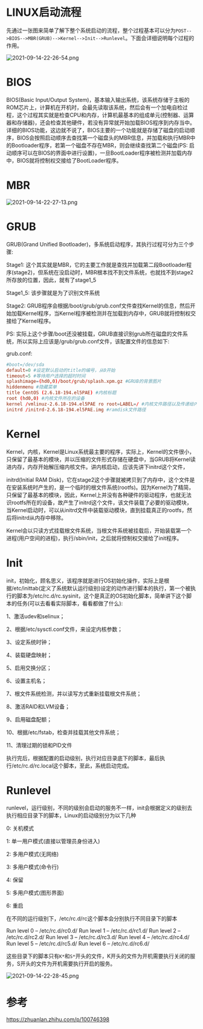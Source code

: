 
# LINUX启动流程

先通过一张图来简单了解下整个系统启动的流程，整个过程基本可以分为`POST-->BIOS-->MBR(GRUB)-->Kernel-->Init-->Runlevel`。下面会详细说明每个过程的作用。

![2021-09-14-22-26-54.png](./images/2021-09-14-22-26-54.png)

# BIOS

BIOS(Basic Input/Output System)，基本输入输出系统，该系统存储于主板的ROM芯片上，计算机在开机时，会最先读取该系统，然后会有一个加电自检过程，这个过程其实就是检查CPU和内存，计算机最基本的组成单元(控制器、运算器和存储器)，还会检查其他硬件，若没有异常就开始加载BIOS程序到内存当中。详细的BIOS功能，这边就不说了，BIOS主要的一个功能就是存储了磁盘的启动顺序，BIOS会按照启动顺序去查找第一个磁盘头的MBR信息，并加载和执行MBR中的Bootloader程序，若第一个磁盘不存在MBR，则会继续查找第二个磁盘(PS: 启动顺序可以在BIOS的界面中进行设置)，一旦BootLoader程序被检测并加载内存中，BIOS就将控制权交接给了BootLoader程序。

# MBR

![2021-09-14-22-27-13.png](./images/2021-09-14-22-27-13.png)

# GRUB

GRUB(Grand Unified Bootloader)，多系统启动程序，其执行过程可分为三个步骤: 

Stage1: 这个其实就是MBR，它的主要工作就是查找并加载第二段Bootloader程序(stage2)，但系统在没启动时，MBR根本找不到文件系统，也就找不到stage2所存放的位置，因此，就有了stage1_5

Stage1_5: 该步骤就是为了识别文件系统

Stage2: GRUB程序会根据/boot/grub/grub.conf文件查找Kernel的信息，然后开始加载Kernel程序，当Kernel程序被检测并在加载到内存中，GRUB就将控制权交接给了Kernel程序。

PS: 实际上这个步骤/boot还没被挂载，GRUB直接识别grub所在磁盘的文件系统，所以实际上应该是/grub/grub.conf文件，该配置文件的信息如下: 

grub.conf: 

```conf
#boot=/dev/sda
default=0 #设定默认启动的title的编号，从0开始
timeout=5 #等待用户选择的超时时间
splashimage=(hd0,0)/boot/grub/splash.xpm.gz #GRUB的背景图片
hiddenmenu #隐藏菜单
title CentOS (2.6.18-194.el5PAE) #内核标题
root (hd0,0) #内核文件所在的设备
kernel /vmlinuz-2.6.18-194.el5PAE ro root=LABEL=/ #内核文件路径以及传递给内核的参数
initrd /initrd-2.6.18-194.el5PAE.img #ramdisk文件路径
```

# Kernel

Kernel，内核，Kernel是Linux系统最主要的程序，实际上，Kernel的文件很小，只保留了最基本的模块，并以压缩的文件形式存储在硬盘中，当GRUB将Kernel读进内存，内存开始解压缩内核文件。讲内核启动，应该先讲下initrd这个文件，

initrd(Initial RAM Disk)，它在stage2这个步骤就被拷贝到了内存中，这个文件是在安装系统时产生的，是一个临时的根文件系统(rootfs)。因为Kernel为了精简，只保留了最基本的模块，因此，Kernel上并没有各种硬件的驱动程序，也就无法识rootfs所在的设备，故产生了initrd这个文件，该文件装载了必要的驱动模块，当Kernel启动时，可以从initrd文件中装载驱动模块，直到挂载真正的rootfs，然后将initrd从内存中移除。

Kernel会以只读方式挂载根文件系统，当根文件系统被挂载后，开始装载第一个进程(用户空间的进程)，执行/sbin/init，之后就将控制权交接给了init程序。

# Init

init，初始化，顾名思义，该程序就是进行OS初始化操作，实际上是根据/etc/inittab(定义了系统默认运行级别)设定的动作进行脚本的执行，第一个被执行的脚本为/etc/rc.d/rc.sysinit，这个是真正的OS初始化脚本，简单讲下这个脚本的任务(可以去看看实际脚本，看看都做了什么): 

1、激活udev和selinux；

2、根据/etc/sysctl.conf文件，来设定内核参数；

3、设定系统时钟；

4、装载硬盘映射；

5、启用交换分区；

6、设置主机名；

7、根文件系统检测，并以读写方式重新挂载根文件系统；

8、激活RAID和LVM设备；

9、启用磁盘配额；

10、根据/etc/fstab，检查并挂载其他文件系统；

11、清理过期的锁和PID文件

执行完后，根据配置的启动级别，执行对应目录底下的脚本，最后执行/etc/rc.d/rc.local这个脚本，至此，系统启动完成。

# Runlevel
runlevel，运行级别，不同的级别会启动的服务不一样，init会根据定义的级别去执行相应目录下的脚本，Linux的启动级别分为以下几种

0: 关机模式

1: 单一用户模式(直接以管理员身份进入)

2: 多用户模式(无网络)

3: 多用户模式(命令行)

4: 保留

5: 多用户模式(图形界面)

6: 重启

在不同的运行级别下，/etc/rc.d/rc这个脚本会分别执行不同目录下的脚本

Run level 0 – /etc/rc.d/rc0.d/
Run level 1 – /etc/rc.d/rc1.d/
Run level 2 – /etc/rc.d/rc2.d/
Run level 3 – /etc/rc.d/rc3.d/
Run level 4 – /etc/rc.d/rc4.d/
Run level 5 – /etc/rc.d/rc5.d/
Run level 6 – /etc/rc.d/rc6.d/

这些目录下的脚本只有`K*`和`S*`开头的文件，K开头的文件为开机需要执行关闭的服务，S开头的文件为开机需要执行开启的服务。

![2021-09-14-22-28-45.png](./images/2021-09-14-22-28-45.png)

# 参考

https://zhuanlan.zhihu.com/p/100746398

